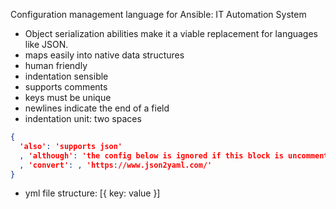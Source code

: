 Configuration management language for Ansible: IT Automation System
+ Object serialization abilities make it a viable replacement for languages like JSON.
+ maps easily into native data structures
+ human friendly
+ indentation sensible
+ supports comments
+ keys must be unique
+ newlines indicate the end of a field
+ indentation unit: two spaces
```json
{
  'also': 'supports json'
  , 'although': 'the config below is ignored if this block is uncommented'
  , 'convert': , 'https://www.json2yaml.com/'
}
```

+ yml file structure: [{ key: value }]
